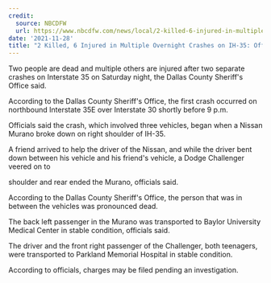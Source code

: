 ```yaml
---
credit:
  source: NBCDFW
  url: https://www.nbcdfw.com/news/local/2-killed-6-injured-in-multiple-overnight-crashes-on-ih-35-officials/2826088/
date: '2021-11-28'
title: "2 Killed, 6 Injured in Multiple Overnight Crashes on IH-35: Officials"
---
```

Two people are dead and multiple others are injured after two separate crashes on Interstate 35 on Saturday night, the Dallas County Sheriff's Office said.

According to the Dallas County Sheriff's Office, the first crash occurred on northbound Interstate 35E over Interstate 30 shortly before 9 p.m.

Officials said the crash, which involved three vehicles, began when a Nissan Murano broke down on right shoulder of IH-35.

A friend arrived to help the driver of the Nissan, and while the driver bent down between his vehicle and his friend's vehicle, a Dodge Challenger veered on to 

shoulder and rear ended the Murano, officials said.

According to the Dallas County Sheriff's Office, the person that was in between the vehicles was pronounced dead.

The back left passenger in the Murano was transported to Baylor University Medical Center in stable condition, officials said.

The driver and the front right passenger of the Challenger, both teenagers, were transported to Parkland Memorial Hospital in stable condition.

According to officials, charges may be filed pending an investigation.

